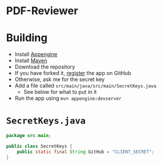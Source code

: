 PDF-Reviewer
============

# Building

  - Install [Appengine](https://developers.google.com/appengine/docs/java/gettingstarted/setup)
  - Install [Maven](http://maven.apache.org/download.cgi)
  - Download the repository
  - If you have forked it, [register](https://github.com/settings/applications/new) the app on GitHub
  - Otherwise, ask me for the secret key
  - Add a file called `src/main/java/src/main/SecretKeys.java`
    - See below for what to put in it
  - Run the app using `mvn appengine:devserver`


# `SecretKeys.java`

```java
package src.main;

public class SecretKeys {
	public static final String GitHub = "CLIENT_SECRET";
}
```
